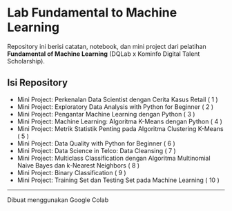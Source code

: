 # Lab Fundamental to Machine Learning

Repository ini berisi catatan, notebook, dan mini project dari pelatihan **Fundamental of Machine Learning** (DQLab x Kominfo Digital Talent Scholarship).

## Isi Repository
- Mini Project: Perkenalan Data Scientist dengan Cerita Kasus Retail ( 1 )
- Mini Project: Exploratory Data Analysis with Python for Beginner ( 2 )
- Mini Project: Pengantar Machine Learning dengan Python ( 3 )
- Mini Project: Machine Learning: Algoritma K-Means dengan Python ( 4 )
- Mini Project: Metrik Statistik Penting pada Algoritma Clustering K-Means ( 5 )
- Mini Project: Data Quality with Python for Beginner ( 6 )
- Mini Project: Data Science in Telco: Data Cleansing ( 7 )
- Mini Project: Multiclass Classification dengan Algoritma Multinomial Naive Bayes dan k-Nearest Neighbors ( 8 )
- Mini Project: Binary Classification ( 9 )
- Mini Project: Training Set dan Testing Set pada Machine Learning ( 10 )

---
Dibuat menggunakan Google Colab

